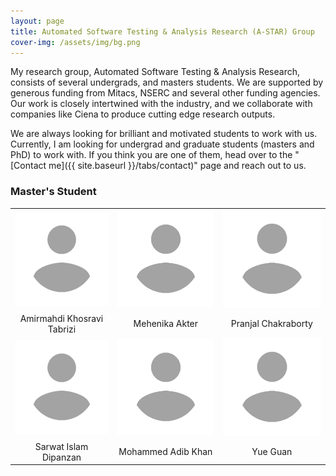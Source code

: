 ```yaml
---
layout: page
title: Automated Software Testing & Analysis Research (A-STAR) Group
cover-img: /assets/img/bg.png
---
```


<!--- 
Add an image to the /assets/img/ directory and add that file name like the following line above the "---" to add a cover image.

cover-img: /assets/img/path.jpg 
--->

My research group, Automated Software Testing & Analysis Research, consists of several undergrads, and masters students. We are supported by
generous funding from Mitacs, NSERC and several other funding agencies. Our work is closely intertwined with the industry, and we collaborate 
with companies like Ciena to produce cutting edge research outputs.

We are always looking for brilliant and motivated students to work with us. Currently, I am looking for undergrad and graduate students 
(masters and PhD) to work with. If you think you are one of them, head over to the "[Contact me]({{ site.baseurl }}/tabs/contact)" page and 
reach out to us.

### Master's Student

<div align="center">
<table>
    <tr>
        <td><img src="/assets/img/people/image.png"/></td>
        <td><img src="/assets/img/people/image.png"/></td>
        <td><img src="/assets/img/people/image.png"/></td>
    </tr>
    <tr>
        <td style="text-align: center">Amirmahdi Khosravi Tabrizi</td>
        <td style="text-align: center">Mehenika Akter</td>
        <td style="text-align: center">Pranjal Chakraborty</td>
    </tr>
    <tr>
        <td><img src="/assets/img/people/image.png"/></td>
        <td><img src="/assets/img/people/image.png"/></td>
        <td><img src="/assets/img/people/image.png"/></td>
    </tr>
    <tr>
        <td style="text-align: center">Sarwat Islam Dipanzan</td>
        <td style="text-align: center">Mohammed Adib Khan</td>
        <td style="text-align: center">Yue Guan</td>
    </tr>
</table>
</div>